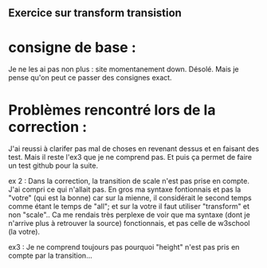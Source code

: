 ## Exercice sur transform transistion

# consigne de base : 
Je ne les ai pas non plus : site momentanement down. Désolé. Mais je pense qu'on peut ce passer des consignes exact.

# Problèmes rencontré lors de la correction : 

J'ai reussi à clarifer pas mal de choses en revenant dessus et en faisant des test.
Mais il reste l'ex3 que je ne comprend pas. Et puis ça permet de faire un test github pour la suite.

ex 2 : Dans la correction, la transition de scale n'est pas prise en compte. 
J'ai compri ce qui n'allait pas. En gros ma syntaxe fontionnais et pas la "votre" (qui est la bonne) car sur la mienne, il considérait le second temps comme étant le temps de "all";
et sur la votre il faut utiliser "transform" et non "scale".. Ca me rendais très perplexe de voir que ma syntaxe (dont je n'arrive plus à retrouver la source) fonctionnais, et pas celle de w3school (la votre).


ex3 : Je ne comprend toujours pas pourquoi "height" n'est pas pris en compte par la transition... 

